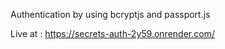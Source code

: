 Authentication by using bcryptjs and passport.js

Live at : https://secrets-auth-2y59.onrender.com/
